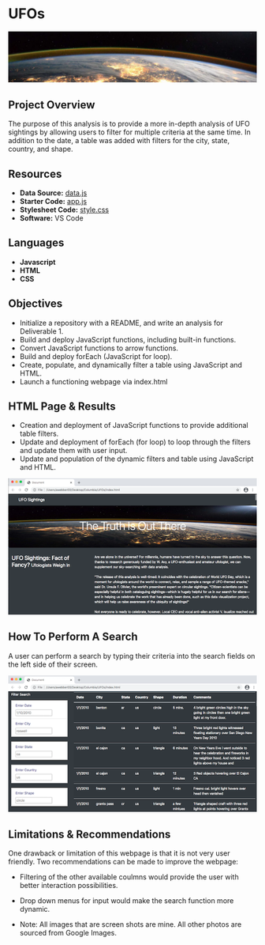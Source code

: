 # UFOs

![UFOs](Resources/GitHeader.png)

## Project Overview
The purpose of this analysis is to provide a more in-depth analysis of UFO sightings by allowing users to filter for multiple criteria at the same time. In addition to the date, a table was added with filters for the city, state, country, and shape.

## Resources 
- **Data Source:** [data.js](data.js) 
- **Starter Code:** [app.js](app.js)
- **Stylesheet Code:** [style.css](style.css)
- **Software:** VS Code


## Languages 
- **Javascript**
- **HTML**
- **CSS**

## Objectives  
- Initialize a repository with a README, and write an analysis for Deliverable 1.
- Build and deploy JavaScript functions, including built-in functions. 
- Convert JavaScript functions to arrow functions. 
- Build and deploy forEach (JavaScript for loop). 
- Create, populate, and dynamically filter a table using JavaScript and HTML. 
- Launch a functioning webpage via index.html

## HTML Page & Results

- Creation and deployment of JavaScript functions to provide additional table filters.
- Update and deployment of forEach (for loop) to loop through the filters and update them with user input.
- Update and population of the dynamic filters and table using JavaScript and HTML.  

![Screenshot 1](Resources/Screenshot1.png)

## How To Perform A Search
 A user can perform a search by typing their criteria into the search fields on the left side of their screen.
 
![Screenshot 2](Resources/Screenshot2.png)

## Limitations & Recommendations

One drawback or limitation of this webpage is that it is not very user friendly. Two recommendations can be made to improve the webpage:

- Filtering of the other available coulmns would provide the user with better interaction possibilities.

- Drop down menus for input would make the search function more dynamic.

* Note: All images that are screen shots are mine. All other photos are sourced from Google Images.

